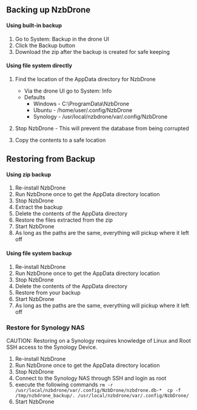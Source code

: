 ## Backing up NzbDrone ##

#### Using built-in backup ####

1. Go to System: Backup in the drone UI
2. Click the Backup button
3. Download the zip after the backup is created for safe keeping

#### Using file system directly ####
1. Find the location of the AppData directory for NzbDrone
	- Via the drone UI go to System: Info
	- Defaults
		- Windows - C:\ProgramData\NzbDrone
		- Ubuntu - /home/user/.config/NzbDrone
		- Synology - /usr/local/nzbdrone/var/.config/NzbDrone

2. Stop NzbDrone - This will prevent the database from being corrupted
3. Copy the contents to a safe location

## Restoring from Backup ##

#### Using zip backup ####

1. Re-install NzbDrone
2. Run NzbDrone once to get the AppData directory location
3. Stop NzbDrone
4. Extract the backup
5. Delete the contents of the AppData directory
6. Restore the files extracted from the zip
7. Start NzbDrone
8. As long as the paths are the same, everything will pickup where it left off

#### Using file system backup ####
1. Re-install NzbDrone
2. Run NzbDrone once to get the AppData directory location
3. Stop NzbDrone
4. Delete the contents of the AppData directory
5. Restore from your backup
6. Start NzbDrone
7. As long as the paths are the same, everything will pickup where it left off

### Restore for Synology NAS ###
CAUTION: Restoring on a Synology requires knowledge of Linux and Root SSH access to the Synology Device.
1. Re-install NzbDrone
2. Run NzbDrone once to get the AppData directory location
3. Stop NzbDrone
4. Connect to the Synology NAS through SSH and login as root
5. execute the following commands
`rm -r /usr/local/nzbdrone/var/.config/NzbDrone/nzbdrone.db-* 
cp -f /tmp/nzbdrone_backup/. /usr/local/nzbdrone/var/.config/NzbDrone/`
6. Start NzbDrone